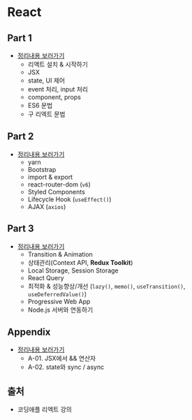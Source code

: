 # React

## Part 1
- [정리내용 보러가기](https://github.com/DokySp-study/react/blob/main/part1/README.md)
  - 리액트 설치 & 시작하기
  - JSX
  - state, UI 제어
  - event 처리, input 처리
  - component, props
  - ES6 문법
  - 구 리엑트 문법

## Part 2
- [정리내용 보러가기](https://github.com/DokySp-study/react/blob/main/part2/README.md)
  - yarn
  - Bootstrap
  - import & export
  - react-router-dom (`v6`)
  - Styled Components
  - Lifecycle Hook (`useEffect()`)
  - AJAX (`axios`)

## Part 3
- [정리내용 보러가기](https://github.com/DokySp-study/react/blob/main/part3/README.md)
  - Transition & Animation
  - 상태관리(Context API, **Redux Toolkit**)
  - Local Storage, Session Storage
  - React Query
  - 최적화 & 성능향상/개선 (`lazy()`, `memo()`, `useTransition()`, `useDeferredValue()`)
  - Progressive Web App
  - Node.js 서버와 연동하기

## Appendix
- [정리내용 보러가기](https://github.com/DokySp-study/react/blob/main/appendix/README.md)
  - A-01. JSX에서 && 연산자
  - A-02. state와 sync / async


## 출처
- 코딩애플 리엑트 강의
